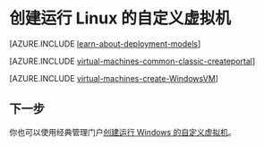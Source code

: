 <properties
	pageTitle="创建自定义 Linux 虚拟机 | Azure"
	description="了解如何从 Azure 经典管理门户使用经典部署模型创建自定义 Linux 虚拟机。"
	services="virtual-machines-linux"
	documentationCenter=""
	authors="cynthn"
	manager="timlt"
	editor="tysonn"
	tags="azure-service-management"/>

<tags
	ms.service="virtual-machines-linux"
	ms.date="03/15/2016"
	wacn.date="05/24/2016"/>

	
# 创建运行 Linux 的自定义虚拟机

[AZURE.INCLUDE [learn-about-deployment-models](../includes/learn-about-deployment-models-classic-include.md)]

[AZURE.INCLUDE [virtual-machines-common-classic-createportal](../includes/virtual-machines-common-classic-createportal.md)]

[AZURE.INCLUDE [virtual-machines-create-WindowsVM](../includes/virtual-machines-create-linuxvm.md)]

## 下一步

你也可以使用经典管理门户[创建运行 Windows 的自定义虚拟机](/documentation/articles/virtual-machines-windows-classic-createportal/)。

<!---HONumber=Mooncake_0215_2016-->